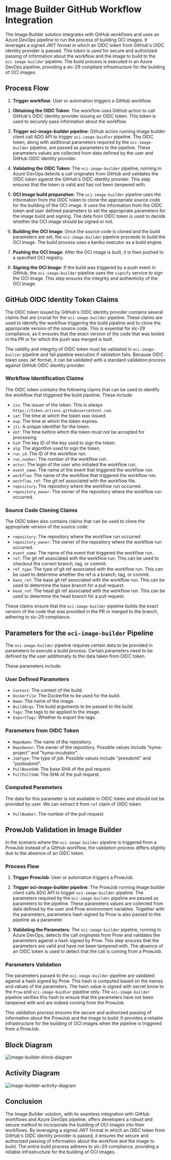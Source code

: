 # Image Builder GitHub Workflow Integration

The Image Builder solution integrates with GitHub workflows and uses an Azure DevOps pipeline to run the process of building OCI
images. It leverages a signed JWT format in which an OIDC token from GitHub's OIDC identity provider is passed. This token is used for
secure and authorized passing of information about the workflow and the image to build to the `oci-image-builder` pipeline. The build
process is executed in an Azure DevOps pipeline, providing a slc-29 compliant infrastructure for the building of OCI images.

## Process Flow

1. **Trigger workflow**: User or automation triggers a GitHub workflow.

2. **Obtaining the OIDC Token**: The workflow uses GitHub action to call GitHub's OIDC identity provider issuing an OIDC token.
   This token is used to securely pass information about the workflow.

3. **Trigger oci-image-builder pipeline**: Github action running Image builder client call ADO API to trigger `oci-image-buidler` pipeline.
   The OIDC token, along with additional parameters required by the `oci-image-builder` pipeline, are passed as parameters to the pipeline.
   These parameters values are collected from data defined by the user and GitHub OIDC identity provider.

4. **Validating the OIDC Token**: The `oci-image-builder` pipeline, running in Azure DevOps detects a call originates from GitHub and
   validates the OIDC token against the GitHub's
   OIDC identity provider. This step ensures that the token is valid and has not been tampered with.

5. **OCI Image build preparation**: The `oci-image-builder` pipeline uses the information from the OIDC token to clone the appropriate
   source code for the building of the OCI image. It uses the information from the OIDC token and user defined parameters to
   set the appropriate parameters for the image build and signing. The data from OIDC token is used to decide whether the OCI image should
   be signed or not.

6. **Building the OCI Image**: Once the source code is cloned and the build parameters are set, the `oci-image-builder` pipeline proceeds to
   build the OCI image. The build process uses a kaniko executor as a build engine.

7. **Pushing the OCI Image**: After the OCI image is built, it is then pushed to a specified OCI registry.

8. **Signing the OCI Image**: If the build was triggered by a push event in GitHub, the `oci-image-builder` pipeline uses the `signify`
   service to sign the OCI image.
   This step ensures the integrity and authenticity of the OCI image.

## GitHub OIDC Identity Token Claims

The OIDC token issued by GitHub's OIDC identity provider contains several claims that are crucial for the `oci-image-builder` pipeline.
These claims are used to identify the workflow triggering the build pipeline and to clone the appropriate version of the source code. This
is essential for slc-29 compliance, as it ensures that the exact version of the code that was tested in the PR or for which the push was
merged is built.

The validity and integrity of OIDC token must be validated in `oci-image-builcer` pipeline and fail pipeline execution if validation fails.
Because OIDC token uses `JWT` format, it can be validated with a standard validation process against GitHub OIDC identity provider.

### Workflow Identification Claims

The OIDC token contains the following claims that can be used to identify the workflow that triggered the build pipeline. These include:

- `iss`: The issuer of the token. This is always `https://token.actions.githubusercontent.com`.
- `iat`: The time at which the token was issued.
- `exp`: The time at which the token expires.
- `jti`: A unique identifier for the token.
- `nbf`: The time before which the token must not be accepted for processing.
- `kid`: The key ID of the key used to sign the token.
- `alg`: The algorithm used to sign the token.
- `run_id`: The ID of the workflow run.
- `run_number`: The number of the workflow run.
- `actor`: The login of the user who initiated the workflow run.
- `event_name`: The name of the event that triggered the workflow run.
- `workflow`: The name of the workflow that triggered the workflow run.
- `workflow_ref`: The git ref associated with the workflow file.
- `repository`: The repository where the workflow run occurred.
- `repository_owner`: The owner of the repository where the workflow run occurred.

### Source Code Cloning Claims

The OIDC token also contains claims that can be used to clone the appropriate version of the source code:

- `repository`: The repository where the workflow run occurred.
- `repository_owner`: The owner of the repository where the workflow run occurred.
- `event_name`: The name of the event that triggered the workflow run.
- `ref`: The git ref associated with the workflow run. This can be used to checkout the correct branch, tag, or commit.
- `ref_type`: The type of git ref associated with the workflow run. This can be used to determine whether the ref is a branch, tag, or
  commit.
- `base_ref`: The base git ref associated with the workflow run. This can be used to determine the base branch for a pull request.
- `head_ref`: The head git ref associated with the workflow run. This can be used to determine the head branch for a pull request.

These claims ensure that the `oci-image-builder` pipeline builds the exact version of the code that was provided in the PR or merged to the
branch, adhering to slc-29 compliance.

## Parameters for the `oci-image-builder` Pipeline

The `oci-image-builder` pipeline requires certain data to be provided in parameters to execute a build process.
Certain parameters need to be defined by the user additionally to the data taken from OIDC token.

These parameters include:

### User Defined Parameters

- `Context`: The context of the build.
- `Dockerfile`: The Dockerfile to be used for the build.
- `Name`: The name of the image.
- `BuildArgs`: The build arguments to be passed to the build.
- `Tags`: The tags to be applied to the image.
- `ExportTags`: Whether to export the tags.

### Parameters from OIDC Token

- `RepoName`: The name of the repository.
- `RepoOwner`: The owner of the repository. Possible values include "kyma-project" and "kyma-incubator".
- `JobType`: The type of job. Possible values include "presubmit" and "postsubmit".
- `PullBaseSHA`: The base SHA of the pull request.
- `PullPullSHA`: The SHA of the pull request.

### Computed Parameters

The data for this parameter is not available in OIDC token and should not be provided by user.
We can extract it from `ref` claim of OIDC token.

- `PullNumber`: The number of the pull request.

## ProwJob Validation in Image Builder

In the scenario where the `oci-image-builder` pipeline is triggered from a ProwJob instead of a GitHub workflow, the validation process
differs slightly due to the absence of an OIDC token.

### Process Flow

1. **Trigger ProwJob**: User or automation triggers a ProwJob.

2. **Trigger oci-image-builder pipeline**: The ProwJob running Image builder client calls ADO API to trigger `oci-image-builder` pipeline.
   The parameters required by the `oci-image-builder` pipeline are passed as parameters to the pipeline. These parameters values are
   collected from data defined by the user and Prow environment variables. Together with the parameters, parameters hash signed by Prow is
   also passed to the pipeline as a parameter.

3. **Validating the Parameters**: The `oci-image-builder` pipeline, running in Azure DevOps, detects the call originates from Prow and
   validates the parameters against a hash signed by Prow. This step ensures that the parameters are valid and have not been tampered with.
   The absence of an OIDC token is used to detect that the call is coming from a ProwJob.

### Parameters Validation

The parameters passed to the `oci-image-builder` pipeline are validated against a hash signed by Prow. This hash is computed based on the
names and values of the parameters. The hash value is signed with secret know to the `Prow` and `oci-image-buidler` pipeline only.
The `oci-image-builder` pipeline verifies this hash to ensure that the parameters have not been tampered with and are indeed coming from the
ProwJob.

This validation process ensures the secure and authorized passing of information about the ProwJob and the image to build. It provides a
reliable infrastructure for the building of OCI images when the pipeline is triggered from a ProwJob.

## Block Diagram

![image-builder-block-diagram](documentation_assets/image-builder-block-diagram.png)

## Activity Diagram

![image-builder-activity-diagram](documentation_assets/image-builder-activity-diagram.png)

## Conclusion

The Image Builder solution, with its seamless integration with GitHub workflows and Azure DevOps pipeline, offers developers a robust and
secure method to incorporate the building of OCI images into their workflows. By leveraging a signed JWT format in which an OIDC token from
GitHub's OIDC identity provider is passed, it ensures the secure and authorized passing of information about the workflow and the image to
build. The entire build process adheres to slc-29 compliance, providing a reliable infrastructure for the building of OCI images.
